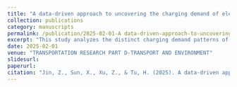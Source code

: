 ```yaml
---
title: "A data-driven approach to uncovering the charging demand of electrified ride-hailing services"
collection: publications
category: manuscripts
permalink: /publication/2025-02-01-A data-driven-approach-to-uncovering-the-charging-demand-of-electrified-ride-hailing-services
excerpt: "This study analyzes the distinct charging demand patterns of electric ride-hailing vehicles using trip data from 96,716 Shanghai-based vehicles, employs spatial regression models to reveal significant correlations between charging needs and built environment variables, and integrates supply-side data to evaluate public charging infrastructure sufficiency, uncovering spatiotemporal demand variations and spatial lag effects."
date: 2025-02-01
venue: "TRANSPORTATION RESEARCH PART D-TRANSPORT AND ENVIRONMENT"
slidesurl: 
paperurl: 
citation: "Jin, Z., Sun, X., Xu, Z., & Tu, H. (2025). A data-driven approach to uncovering the charging demand of electrified ride-hailing services. Transportation Research Part D: Transport and Environment, 139, 104599."
---
```

